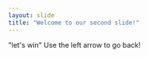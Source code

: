 ```yaml
---
layout: slide
title: "Welcome to our second slide!"
---
```

"let's win"
Use the left arrow to go back!
